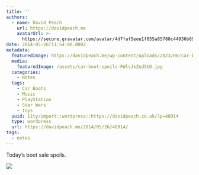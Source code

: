 ```yaml
---
title: ''
authors:
  - name: David Peach
    url: https://davidpeach.me
    avatarUrl: >-
      https://secure.gravatar.com/avatar/4d7faf5eee1f055a85788c44936b8995eaab6dfb004e7854ec747ccb272e91ee?s=96&d=mm&r=g
date: 2014-05-26T11:54:00.000Z
metadata:
  featuredImage: https://davidpeach.me/wp-content/uploads/2023/08/car-boot-spoils.jpg
  media:
    featuredImage: /assets/car-boot-spoils-FWlsJxZud5bD.jpg
  categories:
    - Notes
  tags:
    - Car Boots
    - Music
    - PlayStation
    - Star Wars
    - Toys
  uuid: 11ty/import::wordpress::https://davidpeach.co.uk/?p=48914
  type: wordpress
  url: https://davidpeach.me/2014/05/26/48914/
tags:
  - notes
---
```

Today’s boot sale spoils.

[![](/assets/car-boot-spoils-300x225-rIor2aily7w5.jpg)](/assets/car-boot-spoils-300x225-rIor2aily7w5.jpg)